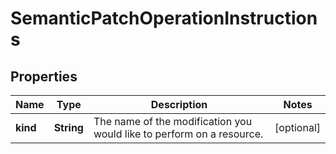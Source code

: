 
# SemanticPatchOperationInstructions

## Properties
Name | Type | Description | Notes
------------ | ------------- | ------------- | -------------
**kind** | **String** | The name of the modification you would like to perform on a resource. |  [optional]



